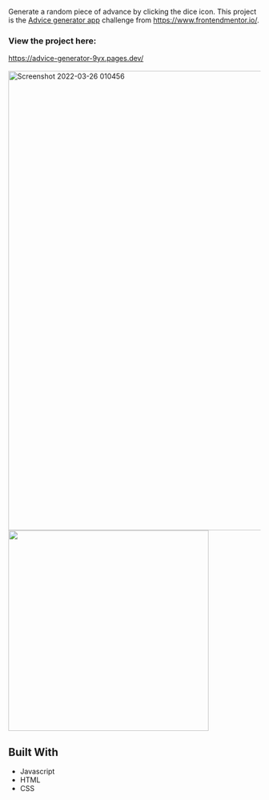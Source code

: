 Generate a random piece of advance by clicking the dice icon. This project is the [Advice generator app](https://www.frontendmentor.io/challenges/advice-generator-app-QdUG-13db) challenge from https://www.frontendmentor.io/.

### View the project here:
https://advice-generator-9yx.pages.dev/ <br><br>
<img width="916" alt="Screenshot 2022-03-26 010456" src="https://user-images.githubusercontent.com/101687188/160230721-bfd5486f-cd62-4c46-ba90-bf202b59d18d.png">
<img src="https://user-images.githubusercontent.com/101687188/160230847-6c2a497a-0868-48c6-84c0-1efaffc14c34.png" height="400" >



## Built With
* Javascript
* HTML
* CSS

